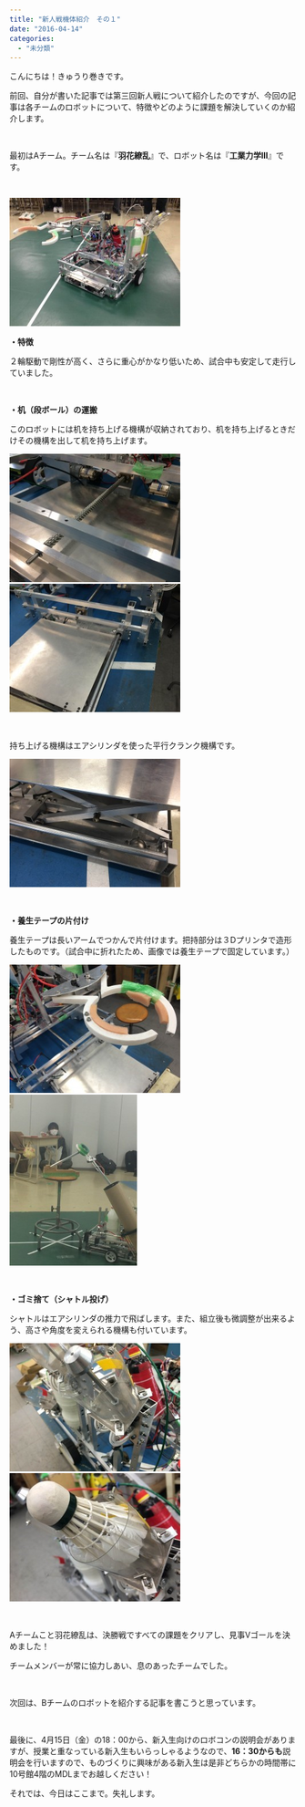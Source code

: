 ```yaml
---
title: "新人戦機体紹介　その１"
date: "2016-04-14"
categories: 
  - "未分類"
---
```


こんにちは！きゅうり巻きです。

前回、自分が書いた記事では第三回新人戦について紹介したのですが、今回の記事は各チームのロボットについて、特徴やどのように課題を解決していくのか紹介します。

 

最初はAチーム。チーム名は『**羽花繚乱**』で、ロボット名は『**工業力学Ⅲ**』です。

 

[![IMG_3491](images/IMG_3491-300x225.jpg)](http://www.fortefibre.net/blog/wp-content/uploads/2016/04/IMG_3491.jpg)

**・特徴**

２輪駆動で剛性が高く、さらに重心がかなり低いため、試合中も安定して走行していました。

 

**・机（段ボール）の運搬**

このロボットには机を持ち上げる機構が収納されており、机を持ち上げるときだけその機構を出して机を持ち上げます。

[![IMG_3492](images/IMG_3492-300x225.jpg)](http://www.fortefibre.net/blog/wp-content/uploads/2016/04/IMG_3492.jpg) [![IMG_3500](images/IMG_3500-300x225.jpg)](http://www.fortefibre.net/blog/wp-content/uploads/2016/04/IMG_3500.jpg)

 

持ち上げる機構はエアシリンダを使った平行クランク機構です。

[![IMG_3493](images/IMG_3493-300x225.jpg)](http://www.fortefibre.net/blog/wp-content/uploads/2016/04/IMG_3493.jpg)

 

**・養生テープの片付け**

養生テープは長いアームでつかんで片付けます。把持部分は３Dプリンタで造形したものです。（試合中に折れたため、画像では養生テープで固定しています。）

[![IMG_3495](images/IMG_3495-300x225.jpg)](http://www.fortefibre.net/blog/wp-content/uploads/2016/04/IMG_3495.jpg) [![IMG_3356](images/IMG_3356-224x300.jpg)](http://www.fortefibre.net/blog/wp-content/uploads/2016/04/IMG_3356.jpg)

 

**・ゴミ捨て（シャトル投げ）**

シャトルはエアシリンダの推力で飛ばします。また、組立後も微調整が出来るよう、高さや角度を変えられる機構も付いています。

[![IMG_3498](images/IMG_3498-300x225.jpg)](http://www.fortefibre.net/blog/wp-content/uploads/2016/04/IMG_3498.jpg) [![IMG_3501](images/IMG_3501-300x225.jpg)](http://www.fortefibre.net/blog/wp-content/uploads/2016/04/IMG_3501.jpg)

 

Aチームこと羽花繚乱は、決勝戦ですべての課題をクリアし、見事Vゴールを決めました！

チームメンバーが常に協力しあい、息のあったチームでした。

 

次回は、Bチームのロボットを紹介する記事を書こうと思っています。

 

最後に、4月15日（金）の18：00から、新入生向けのロボコンの説明会がありますが、授業と重なっている新入生もいらっしゃるようなので、**16：30からも**説明会を行いますので、ものづくりに興味がある新入生は是非どちらかの時間帯に10号館4階のMDLまでお越しください！

それでは、今日はここまで。失礼します。
